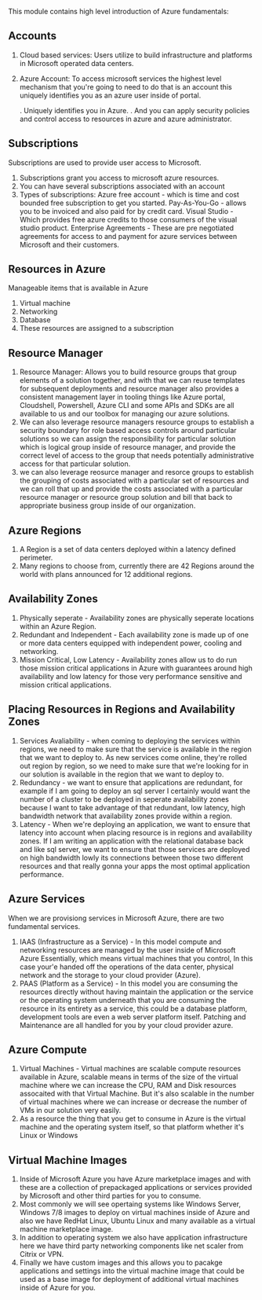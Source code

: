 
This module contains high level introduction of Azure fundamentals:

## Accounts

1. Cloud based services: Users utilize to build infrastructure and platforms in Microsoft operated data centers.
2. Azure Account: To access microsoft services the highest level mechanism that you're going to need to do that is an account this uniquely identifies you as an azure user inside of portal.

     . Uniquely identifies you in Azure. 
     . And you can apply security policies and control access to resources in azure and azure administrator.
## Subscriptions 
Subscriptions are used to provide user access to Microsoft.
1. Subscriptions grant you access to microsoft azure resources.
2. You can have several subscriptions associated with an account
3. Types of subscriptions: 
   Azure free account - which is time and cost bounded free subscription to get you started.
   Pay-As-You-Go - allows you to be invoiced and also paid for by credit card.
   Visual Studio - Which provides free azure credits to those consumers of the visual studio product.
   Enterprise Agreements - These are pre negotiated agreements for access to and payment for azure services between Microsoft and their customers.

## Resources in Azure
Manageable items that is available in Azure
1. Virtual machine
2. Networking
3. Database
4. These resources are assigned to a subscription  


## Resource Manager

1. Resource Manager: Allows you to build resource groups that group elements of a solution together, and with that we can reuse templates for subsequent deployments and resource manager also provides a consistent management layer in tooling things like Azure portal, Cloudshell, Powershell, Azure CLI and some APIs and SDKs are all available to us and our toolbox for managing our azure solutions. 
2. We can also leverage resource managers resource groups to establish a security boundary for role based access controls around particular solutions so we can assign the responsibility for particular solution which is logical group inside of resource manager, and provide the correct level of access to the group that needs potentially administrative access for that particular solution.
3. we can also leverage reosurce manager and resorce groups to establish the grouping of costs associated with a particular set of resources and we can roll that up and provide the costs associated with a particular resource manager or resource group solution and bill that back to appropriate business group inside of our organization.

## Azure Regions 

1. A Region is a set of data centers deployed within a latency defined perimeter.
2. Many regions to choose from, currently there are 42 Regions around the world with plans announced for 12 additional regions.

## Availability Zones

1. Physically seperate - Availability zones are physically seperate locations within an Azure Region. 
2. Redundant and Independent - Each availability zone is made up of one or more data centers equipped with independent power, cooling and networking.
3. Mission Critical, Low Latency - Availability zones allow us to do run those mission critical applications in Azure with guarantees around high availability and low latency for those very performance sensitive and mission critical applications.

## Placing Resources in Regions and Availability Zones

1. Services Avaliability - when coming to deploying the services within regions, we need to make sure that the service is available in the region  that we want to deploy to. As new services come online, they're rolled out region by region, so we need to make sure that we're looking for in our solution is available in the region that we want to deploy to.
2. Redundancy -  we want to ensure that applications are redundant, for example if I am going to deploy an sql server I certainly would want the number of a cluster to be deployed in seperate availability zones because I want to take advantage of that redundant, low latency, high bandwidth network that availability zones provide within a region.
3. Latency - When we're deploying an application, we want to ensure that latency into account when placing resource is in regions and availability zones. If I am writing an application with the relational database back and like sql server, we want to ensure that those services are deployed on high bandwidth lowly its connections between those two different resources and that really gonna your apps the most optimal application performance.

## Azure Services

When we are provisiong services in Microsoft Azure, there are two fundamental services. 

1. IAAS (Infrastructure as a Service) - In this model compute and networking resources are managed by the user inside of Microsoft Azure Essentially, which means virtual machines that you control, In this case your'e handed off the operations of the data center, physical network and the storage to your cloud provider (Azure). 
2. PAAS (Platform as a Service) - In this model you are consuming the resources directly without having maintain the application or the service or the operating system underneath that you are consuming the resource in its entirety as a service, this could be a database platform, development tools are even a web server platform itself. Patching and Maintenance are all handled for you by your cloud provider azure.

## Azure Compute

1. Virtual Machines - Virtual machines are scalable compute resources available in Azure, scalable means in terms of the size of the virtual machine where we can increase the CPU, RAM and Disk resources assocaited with that Virtual Machine. But it's also scalable in the number of virtual machines where we can increase or decrease the number of VMs in our solution very easily.
2. As a resource the thing that you get to consume in Azure is the virtual machine and the operating system itself, so that platform whether it's Linux or Windows

## Virtual Machine Images

1. Inside of Microsoft Azure you have Azure marketplace images and with these are a collection of prepackaged applications or services provided by Microsoft and other third parties for you to consume.
2. Most commonly we will see opertaing systems like Windows Server, Windows 7/8 images to deploy on virtual machines inside of Azure and also we have RedHat Linux, Ubuntu Linux and many available as a virtual machine marketplace image.
3. In addition to operating system we also have application infrastructure here we have third party networking components like net scaler from Citrix or VPN.
4. Finally we have custom images and this allows you to pacakge applications and settings into the virtual machine image that could be used as a base image for deployment of additional virtual machines inside of Azure for you.